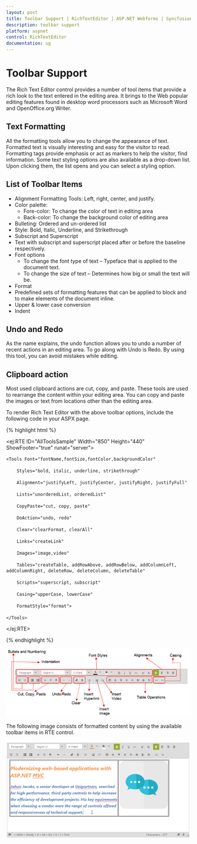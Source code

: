 ```yaml
---
layout: post
title: Toolbar Support | RichTextEditor | ASP.NET Webforms | Syncfusion
description: toolbar support
platform: aspnet
control: RichTextEditor
documentation: ug
---
```


# Toolbar Support

The Rich Text Editor control provides a number of tool items that provide a rich look to the text entered in the editing area. It brings to the Web popular editing features found in desktop word processors such as Microsoft Word and OpenOffice.org Writer.

## Text Formatting 

All the formatting tools allow you to change the appearance of text. Formatted text is visually interesting and easy for the visitor to read. Formatting tags provide emphasis or act as markers to help the visitor, find information. Some text styling options are also available as a drop-down list. Upon clicking them, the list opens and you can select a styling option.

## List of Toolbar Items

* Alignment Formatting Tools: Left, right, center, and justify.
* Color palette: 
  * Fore-color: To change the color of text in editing area
  * Back-color: To change the background color of editing area
* Bulleting: Ordered and un-ordered list
* Style: Bold, Italic, Underline, and Strikethrough
* Subscript and Superscript 
* Text with subscript and superscript placed after or before the baseline respectively.
* Font options
  * To change the font type of text – Typeface that is applied to the document text.
  * To change the size of text – Determines how big or small the text will be.
* Format
* Predefined sets of formatting features that can be applied to block and to make elements of the document inline.
* Upper & lower case conversion
* Indent

## Undo and Redo

As the name explains, the undo function allows you to undo a number of recent actions in an editing area. To go along with Undo is Redo. By using this tool, you can avoid mistakes while editing.

## Clipboard action

Most used clipboard actions are cut, copy, and paste. These tools are used to rearrange the content within your editing area. You can copy and paste the images or text from locations other than the editing area.

To render Rich Text Editor with the above toolbar options, include the following code in your ASPX page.



{% highlight html %}

<ej:RTE ID="AllToolsSample" Width="850" Height="440" ShowFooter="true" runat="server">

    <Tools Font="fontName,fontSize,fontColor,backgroundColor"

        Styles="bold, italic, underline, strikethrough"

        Alignment="justifyLeft, justifyCenter, justifyRight, justifyFull"

        Lists="unorderedList, orderedList"

        CopyPaste="cut, copy, paste"

        DoAction="undo, redo"

        Clear="clearFormat, clearAll"

        Links="createLink"

        Images="image,video"

        Tables="createTable, addRowAbove, addRowBelow, addColumnLeft, addColumnRight, deleteRow, deleteColumn, deleteTable"

        Scripts="superscript, subscript"

        Casing="upperCase, lowerCase"

        FormatStyle="format">

    </Tools>

</ej:RTE>

{% endhighlight %}


![](Toolbar-Support_images/Toolbar-Support_img1.png)

The following image consists of formatted content by using the available toolbar items in RTE control.

![](Toolbar-Support_images/Toolbar-Support_img2.png)